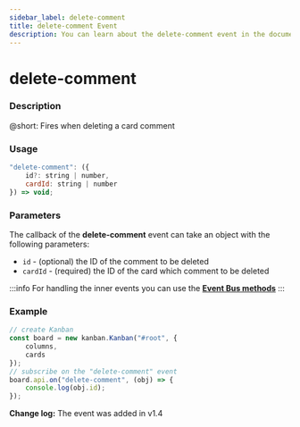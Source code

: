 ```yaml
---
sidebar_label: delete-comment
title: delete-comment Event
description: You can learn about the delete-comment event in the documentation of the DHTMLX JavaScript Kanban library. Browse developer guides and API reference, try out code examples and live demos, and download a free 30-day evaluation version of DHTMLX Kanban.
---
```


# delete-comment

### Description

@short: Fires when deleting a card comment

### Usage

~~~jsx {}
"delete-comment": ({
	id?: string | number, 
    cardId: string | number
}) => void;
~~~

### Parameters

The callback of the **delete-comment** event can take an object with the following parameters:

- `id` -  (optional) the ID of the comment to be deleted
- `cardId` - (required) the ID of the card which comment to be deleted

:::info
For handling the inner events you can use the [**Event Bus methods**](api/api_overview.md/#event-bus-methods)
:::

### Example

~~~jsx {7-9}
// create Kanban
const board = new kanban.Kanban("#root", {
	columns,
	cards
});
// subscribe on the "delete-comment" event
board.api.on("delete-comment", (obj) => {
	console.log(obj.id);
});
~~~

**Change log:** The event was added in v1.4